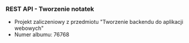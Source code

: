 ### REST API - Tworzenie notatek

- Projekt zaliczeniowy z przedmiotu "Tworzenie backendu do aplikacji webowych"
- Numer albumu: 76768
